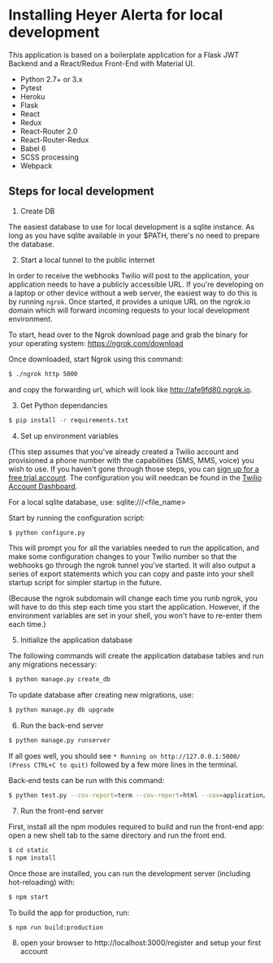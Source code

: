 # Installing Heyer Alerta for local development

This application is based on a boilerplate application for a Flask JWT Backend
and a React/Redux Front-End with Material UI.

* Python 2.7+ or 3.x
* Pytest
* Heroku
* Flask
* React
* Redux
* React-Router 2.0
* React-Router-Redux
* Babel 6
* SCSS processing
* Webpack

## Steps for local development

1. Create DB

The easiest database to use for local development is a sqlite instance. As long
as you have sqlite available in your $PATH, there's no need to prepare the
database.

2. Start a local tunnel to the public internet

In order to receive the webhooks Twilio will post to the application, your
application needs to have a publicly accessible URL. If you're developing
on a laptop or other device without a web server, the easiest way to do
this is by running `ngrok`.  Once started, it provides a unique URL on the
ngrok.io domain which will forward incoming requests to your local
development environment.

To start, head over to the Ngrok download page and grab the binary for your
operating system: https://ngrok.com/download

Once downloaded, start Ngrok using this command: 

```sh
$ ./ngrok http 5000

```

and copy the forwarding url, which will look like http://afe9fd80.ngrok.io.

3. Get Python dependancies

```sh
$ pip install -r requirements.txt
```

4. Set up environment variables

(This step assumes that you've already created a Twilio account and provisioned
a phone number with the capabilities (SMS, MMS, voice) you wish to use. If you
haven't gone through those steps, you can [sign up for a free trial
account](https://www.twilio.com/try-twilio). The configuration you will needcan
be found in the [Twilio Account Dashboard](https://www.twilio.com/user/account).

For a local sqlite database, use:
sqlite:///<file_name>

Start by running the configuration script:

```sh
$ python configure.py
```

This will prompt you for all the variables needed to run the application,
and make some configuration changes to your Twilio number so that the
webhooks go through the ngrok tunnel you've started. It will also output
a series of export statements which you can copy and paste into your shell
startup script for simpler startup in the future.

(Because the ngrok subdomain will change each time you runb ngrok, you
will have to do this step each time you start the application. However, if
the environment variables are set in your shell, you won't have to
re-enter them each time.)

5. Initialize the application database

The following commands will create the application database tables and run
any migrations necessary:

```sh
$ python manage.py create_db
```

To update database after creating new migrations, use:

```sh
$ python manage.py db upgrade
```

6. Run the back-end server

```sh
$ python manage.py runserver
```

If all goes well, you should see ```* Running on http://127.0.0.1:5000/ (Press CTRL+C to quit)``` followed by a few more lines in the terminal.

Back-end tests can be run with this command:

```sh
$ python test.py --cov-report=term --cov-report=html --cov=application/ tests/
```

7. Run the front-end server

First, install all the npm modules required to build and run the front-end app: open a new shell tab to the same directory and run the front end.

```sh
$ cd static
$ npm install
```

Once those are installed, you can run the development server (including hot-reloading) with:

```sh
$ npm start
```

To build the app for production, run:

```sh
$ npm run build:production
```

8. open your browser to http://localhost:3000/register and setup your first account

